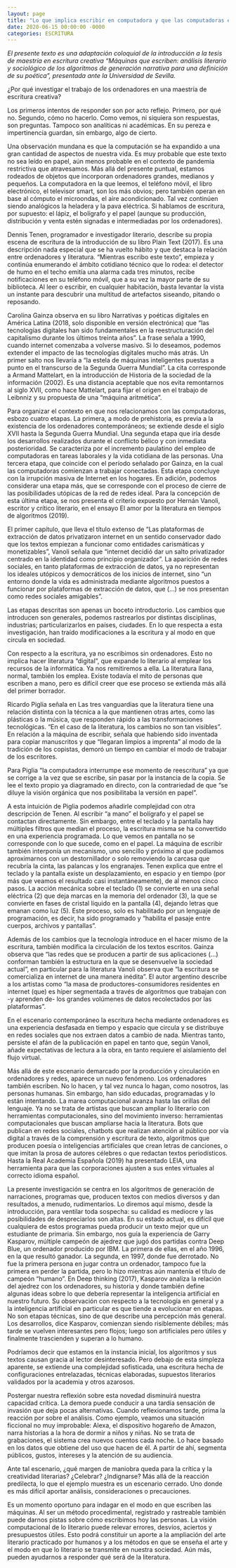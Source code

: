 ```yaml
---
layout: page
title: "Lo que implica escribir en computadora y que las computadoras escriban"
date: 2020-06-15 00:00:00 -0000
categories: ESCRITURA
---
```

*El presente texto es una adaptación coloquial de la introducción a la tesis de maestría en escritura creativa “Máquinas que escriben: análisis literario y sociológico de los algoritmos de generación narrativa para una definición de su poética”, presentada ante la Universidad de Sevilla.*

¿Por qué investigar el trabajo de los ordenadores en una maestría de escritura creativa?

Los primeros intentos de responder son por acto reflejo. Primero, por qué no. Segundo, cómo no hacerlo. Como vemos, ni siquiera son respuestas, son preguntas. Tampoco son analíticas ni académicas. En su pereza e impertinencia guardan, sin embargo, algo de cierto.

Una observación mundana es que la computación se ha expandido a una gran cantidad de aspectos de nuestra vida. Es muy probable que este texto no sea leído en papel, aún menos probable en el contexto de pandemia restrictiva que atravesamos. Más allá del presente puntual, estamos rodeados de objetos que incorporan ordenadores grandes, medianos y pequeños. La computadora en la que leemos, el teléfono móvil, el libro electrónico, el televisor smart, son los más obvios; pero también operan en base al cómputo el microondas, el aire acondicionado. Tal vez continúen siendo analógicos la heladera y la pava eléctrica. Si hablamos de escritura, por supuesto: el lápiz, el bolígrafo y el papel (aunque su producción, distribución y venta estén signadas e intermediadas por los ordenadores).

Dennis Tenen, programador e investigador literario, describe su propia escena de escritura de la introducción de su libro Plain Text (2017). Es una descripción nada especial que se ha vuelto hábito y que destaca la relación entre ordenadores y literatura. “Mientras escribo este texto”, empieza y continúa enumerando el ámbito cotidiano técnico que lo rodea: el detector de humo en el techo emitía una alarma cada tres minutos, recibe notificaciones en su teléfono móvil, que a su vez la mayor parte de su biblioteca. Al leer o escribir, en cualquier habitación, basta levantar la vista un instante para descubrir una multitud de artefactos siseando, pitando o reposando.

Carolina Gainza observa en su libro Narrativas y poéticas digitales en América Latina (2018, solo disponible en versión electrónica) que “las tecnologías digitales han sido fundamentales en la reestructuración del capitalismo durante los últimos treinta años”. La frase señala a 1990, cuando internet comenzaba a volverse masivo. Si lo deseamos, podemos extender el impacto de las tecnologías digitales mucho más atrás. Un primer salto nos llevaría a “la estela de máquinas inteligentes puestas a punto en el transcurso de la Segunda Guerra Mundial”. La cita corresponde a Armand Mattelart, en la introducción de Historia de la sociedad de la información (2002). Es una distancia aceptable que nos evita remontarnos al siglo XVII, como hace Mattelart, para fijar el origen en el trabajo de Leibnniz y su propuesta de una “máquina aritmética”.

Para organizar el contexto en que nos relacionamos con las computadoras, esbozo cuatro etapas. La primera, a modo de prehistoria, es previa a la existencia de los ordenadores contemporáneos; se extiende desde el siglo XVII hasta la Segunda Guerra Mundial. Una segunda etapa que iría desde los desarrollos realizados durante el conflicto bélico y con inmediata posterioridad. Se caracteriza por el incremento paulatino del empleo de computadoras en tareas laborales y la vida cotidiana de las personas. Una tercera etapa, que coincide con el período señalado por Gainza, en la cual las computadoras comienzan a trabajar conectadas. Esta etapa concluye con la irrupción masiva de Internet en los hogares. En adición, podemos considerar una etapa más, que se corresponde con el proceso de cierre de las posibilidades utópicas de la red de redes ideal. Para la concepción de esta última etapa, se nos presenta el criterio expuesto por Hernán Vanoli, escritor y crítico literario, en el ensayo El amor por la literatura en tiempos de algoritmos (2019).

El primer capítulo, que lleva el título extenso de “Las plataformas de extracción de datos privatizaron internet en un sentido conservador dado que los textos empiezan a funcionar como entidades carismáticas y monetizables”, Vanoli señala que “internet decidió dar un salto privatizador centrado en la identidad como principio organizador”. La aparición de redes sociales, en tanto plataformas de extracción de datos, ya no representan los ideales utópicos y democráticos de los inicios de internet, sino “un entorno donde la vida es administrada mediante algoritmos puestos a funcionar por plataformas de extracción de datos, que (…) se nos presentan como redes sociales amigables”.

Las etapas descritas son apenas un boceto introductorio. Los cambios que introducen son generales, podemos rastrearlos por distintas disciplinas, industrias; particularizarlos en países, ciudades. En lo que respecta a esta investigación, han traído modificaciones a la escritura y al modo en que circula en sociedad.

Con respecto a la escritura, ya no escribimos sin ordenadores. Esto no implica hacer literatura “digital”, que expande lo literario al emplear los recursos de la informática. Ya nos remitiremos a ella. La literatura llana, normal, también los emplea. Existe todavía el mito de personas que escriben a mano, pero es difícil creer que ese proceso se extienda más allá del primer borrador.

Ricardo Piglia señala en Las tres vanguardias que la literatura tiene una relación distinta con la técnica a la que mantienen otras artes, como las plásticas o la música, que responden rápido a las transformaciones tecnológicas. “En el caso de la literatura, los cambios no son tan visibles”. En relación a la máquina de escribir, señala que habiendo sido inventada para copiar manuscritos y que “llegaran limpios a imprenta” al modo de la tradición de los copistas, demoró un tiempo en cambiar el modo de trabajar de los escritores.

Para Piglia “la computadora interrumpe ese momento de reescritura” ya que se corrige a la vez que se escribe, sin pasar por la instancia de la copia. Se lee el texto propio ya diagramado en directo, con la contrariedad de que “se diluye la visión orgánica que nos posibilitaba la versión en papel”.

A esta intuición de Piglia podemos añadirle complejidad con otra descripción de Tenen. Al escribir “a mano” el bolígrafo y el papel se contactan directamente. Sin embargo, entre el teclado y la pantalla hay múltiples filtros que median el proceso, la escritura misma se ha convertido en una experiencia programada. Lo que vemos en pantalla no se corresponde con lo que sucede, como en el papel. La máquina de escribir también interponía un mecanismo, uno sencillo y próximo al que podíamos aproximarnos con un destornillador o solo removiendo la carcasa que recubría la cinta, las palancas y los engranajes. Tenen explica que entre el teclado y la pantalla existe un desplazamiento, en espacio y en tiempo (por más que veamos el resultado casi instantáneamente), de al menos cinco pasos. La acción mecánica sobre el teclado (1) se convierte en una señal eléctrica (2) que deja marcas en la memoria del ordenador (3), la que se convierte en fases de cristal líquido en la pantalla (4), dejando letras que emanan como luz (5). Este proceso, solo es habilitado por un lenguaje de programación, es decir, ha sido programado y “habilita el pasaje entre cuerpos, archivos y pantallas”.

Además de los cambios que la tecnología introduce en el hacer mismo de la escritura, también modifica la circulación de los textos escritos. Gainza observa que “las redes que se producen a partir de sus aplicaciones (…) conforman también la estructura en la que se desenvuelve la sociedad actual”, en particular para la literatura Vanoli observa que “la escritura se comercializa en internet de una manera inédita”. El autor argentino describe a los artistas como “la masa de productores-consumidores residentes en internet (que) es híper segmentada a través de algoritmos que trabajan con -y aprenden de- los grandes volúmenes de datos recolectados por las plataformas”.

En el escenario contemporáneo la escritura hecha mediante ordenadores es una experiencia desfasada en tiempo y espacio que circula y se distribuye en redes sociales que nos extraen datos a cambio de nada. Mientras tanto, persiste el afán de la publicación en papel en tanto que, según Vanoli, añade expectativas de lectura a la obra, en tanto requiere el aislamiento del flujo virtual.

Más allá de este escenario demarcado por la producción y circulación en ordenadores y redes, aparece un nuevo fenómeno. Los ordenadores también escriben. No lo hacen, y tal vez nunca lo hagan, como nosotros, las personas humanas. Sin embargo, han sido educadas, programadas y lo están intentando. La marea computacional avanza hasta las orillas del lenguaje. Ya no se trata de artistas que buscan ampliar lo literario con herramientas computacionales, sino del movimiento inverso: herramientas computacionales que buscan ampliarse hacia la literatura. Bots que publican en redes sociales, chatbots que realizan atención al público por vía digital a través de la comprensión y escritura de texto, algoritmos que producen poesía o inteligencias artificiales que crean letras de canciones, o que imitan la prosa de autores célebres o que redactan textos periodísticos. Hasta la Real Academia Española (2019) ha presentado LEIA, una herramienta para que las corporaciones ajusten a sus entes virtuales al correcto idioma español.

La presente investigación se centra en los algoritmos de generación de narraciones, programas que, producen textos con medios diversos y dan resultados, a menudo, rudimentarios. Lo diremos aquí mismo, desde la introducción, para ventilar toda sospecha: su calidad es mediocre y las posibilidades de despreciarlos son altas. En su estado actual, es difícil que cualquiera de estos programas pueda producir un texto mejor que un estudiante de primaria. Sin embargo, nos guía la experiencia de Garry Kasparov, múltiple campeón de ajedrez que jugó dos partidas contra Deep Blue, un ordenador producido por IBM. La primera de ellas, en el año 1996, en la que resultó ganador. La segunda, en 1997, donde fue derrotado. No fue la primera persona en jugar contra un ordenador, tampoco fue la primera en perder la partida, pero lo hizo mientras aún mantenía el título de campeón “humano”. En Deep thinking (2017), Kasparov analiza la relación del ajedrez con los ordenadores, su historia y donde también define algunas ideas sobre lo que debería representar la inteligencia artificial en nuestro futuro. Su observación con respecto a la tecnología en general y a la inteligencia artificial en particular es que tiende a evolucionar en etapas. No son etapas técnicas, sino de que describe una percepción más general. Los desarrollos, dice Kasparov, comienzan siendo risiblemente débiles; más tarde se vuelven interesantes pero flojos; luego son artificiales pero útiles y finalmente trascienden y superan a lo humano.

Podríamos decir que estamos en la instancia inicial, los algoritmos y sus textos causan gracia al lector desinteresado. Pero debajo de esta simpleza aparente, se extiende una complejidad sofisticada, una escritura hecha de configuraciones entrelazadas, técnicas elaboradas, supuestos literarios validados por la academia y otros azarosos.

Postergar nuestra reflexión sobre esta novedad disminuirá nuestra capacidad crítica. La demora puede conducir a una tardía sensación de invasión que deja pocas alternativas. Cuando reflexionamos tarde, prima la reacción por sobre el análisis. Como ejemplo, veamos una situación ficcional no muy improbable: Alexa, el dispositivo hogareño de Amazon, narra historias a la hora de dormir a niños y niñas. No se trata de grabaciones, el sistema crea nuevos cuentos cada noche. Lo hace basado en los datos que obtiene del uso que hacen de él. A partir de ahí, segmenta públicos, gustos, intereses y la atención de su audiencia.

Ante tal escenario, ¿qué margen de maniobra queda para la crítica y la creatividad literarias? ¿Celebrar? ¿Indignarse? Más allá de la reacción predilecta, lo que el ejemplo muestra es un escenario cerrado. Uno donde es más difícil aportar análisis, consideraciones o precauciones.

Es un momento oportuno para indagar en el modo en que escriben las máquinas. Al ser un método procedimental, registrado y rastreable también puede darnos pistas sobre cómo escribimos hoy las personas. La visión computacional de lo literario puede relevar errores, desvíos, aciertos y presupuestos útiles. Esto podrá constituir un aporte a la ampliación del arte literario practicado por humanos y a los métodos en que se enseña el arte y el modo en que lo literario se transmite en nuestra sociedad. Aún más, pueden ayudarnos a responder qué será de la literatura.
